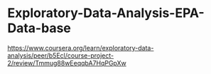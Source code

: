 # Exploratory-Data-Analysis-EPA-Data-base

https://www.coursera.org/learn/exploratory-data-analysis/peer/b5Ecl/course-project-2/review/Tmmug88wEeqqbA7HqPGpXw
